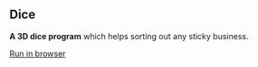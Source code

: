 ## Dice

**A 3D dice program** which helps sorting out any sticky business.

[Run in browser](https://paladin-t.github.io/dice/html/play.html)
